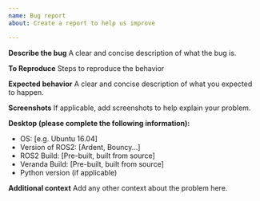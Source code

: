 ```yaml
---
name: Bug report
about: Create a report to help us improve

---
```


**Describe the bug**
A clear and concise description of what the bug is.

**To Reproduce**
Steps to reproduce the behavior

**Expected behavior**
A clear and concise description of what you expected to happen.

**Screenshots**
If applicable, add screenshots to help explain your problem.

**Desktop (please complete the following information):**
 - OS: [e.g. Ubuntu 16.04]
 - Version of ROS2: [Ardent, Bouncy...]
 - ROS2 Build: [Pre-built, built from source]
 - Veranda Build: [Pre-built, built from source]
 - Python version (if applicable)

**Additional context**
Add any other context about the problem here.

